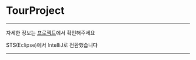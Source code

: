 # TourProject
   
*** 

자세한 정보는 [프로젝트](https://github.com/koeunju/TourProject.git)에서 확인해주세요

STS(Eclipse)에서 IntelliJ로 전환했습니다

***
